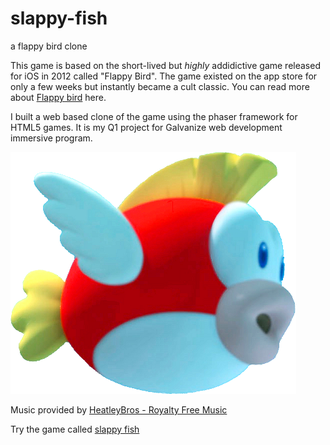 # slappy-fish
a flappy bird clone


This game is based on the short-lived but *highly* addidictive game released for iOS in 2012 called "Flappy Bird". The game existed on the app store for only a few weeks but instantly became a cult classic. You can read more about [Flappy bird](https://en.wikipedia.org/wiki/Flappy_Bird) here.

I built a web based clone of the game using the phaser framework for HTML5 games. It is my Q1 project for Galvanize web development immersive program.

![Cheep Cheep Fish](/assets/cheep3d.png)

Music provided by [HeatleyBros - Royalty Free Music](https://youtu.be/TdXFHKjJopI) 

Try the game called [slappy fish](https://nol166.github.io/fbird/) 
